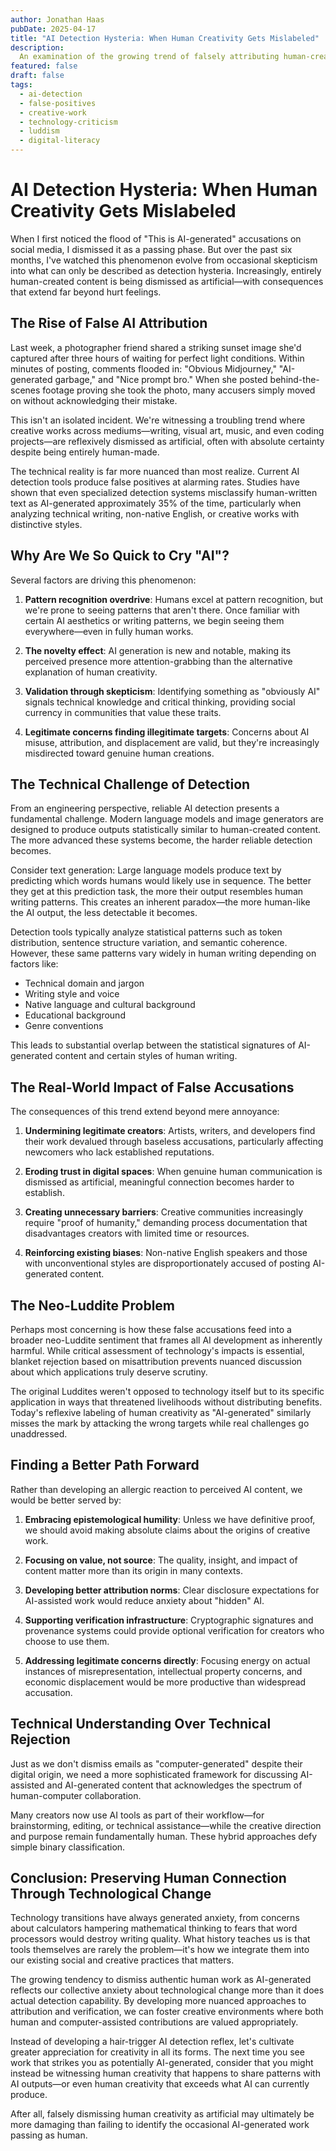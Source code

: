```yaml
---
author: Jonathan Haas
pubDate: 2025-04-17
title: "AI Detection Hysteria: When Human Creativity Gets Mislabeled"
description: 
  An examination of the growing trend of falsely attributing human-created content to AI generation, and why this luddite perspective is problematic for creative communities and technological progress
featured: false
draft: false
tags:
  - ai-detection
  - false-positives
  - creative-work
  - technology-criticism
  - luddism
  - digital-literacy
---
```


# AI Detection Hysteria: When Human Creativity Gets Mislabeled

When I first noticed the flood of "This is AI-generated" accusations on social media, I dismissed it as a passing phase. But over the past six months, I've watched this phenomenon evolve from occasional skepticism into what can only be described as detection hysteria. Increasingly, entirely human-created content is being dismissed as artificial—with consequences that extend far beyond hurt feelings.

## The Rise of False AI Attribution

Last week, a photographer friend shared a striking sunset image she'd captured after three hours of waiting for perfect light conditions. Within minutes of posting, comments flooded in: "Obvious Midjourney," "AI-generated garbage," and "Nice prompt bro." When she posted behind-the-scenes footage proving she took the photo, many accusers simply moved on without acknowledging their mistake.

This isn't an isolated incident. We're witnessing a troubling trend where creative works across mediums—writing, visual art, music, and even coding projects—are reflexively dismissed as artificial, often with absolute certainty despite being entirely human-made.

The technical reality is far more nuanced than most realize. Current AI detection tools produce false positives at alarming rates. Studies have shown that even specialized detection systems misclassify human-written text as AI-generated approximately 35% of the time, particularly when analyzing technical writing, non-native English, or creative works with distinctive styles.

## Why Are We So Quick to Cry "AI"?

Several factors are driving this phenomenon:

1. **Pattern recognition overdrive**: Humans excel at pattern recognition, but we're prone to seeing patterns that aren't there. Once familiar with certain AI aesthetics or writing patterns, we begin seeing them everywhere—even in fully human works.

2. **The novelty effect**: AI generation is new and notable, making its perceived presence more attention-grabbing than the alternative explanation of human creativity.

3. **Validation through skepticism**: Identifying something as "obviously AI" signals technical knowledge and critical thinking, providing social currency in communities that value these traits.

4. **Legitimate concerns finding illegitimate targets**: Concerns about AI misuse, attribution, and displacement are valid, but they're increasingly misdirected toward genuine human creations.

## The Technical Challenge of Detection

From an engineering perspective, reliable AI detection presents a fundamental challenge. Modern language models and image generators are designed to produce outputs statistically similar to human-created content. The more advanced these systems become, the harder reliable detection becomes.

Consider text generation: Large language models produce text by predicting which words humans would likely use in sequence. The better they get at this prediction task, the more their output resembles human writing patterns. This creates an inherent paradox—the more human-like the AI output, the less detectable it becomes.

Detection tools typically analyze statistical patterns such as token distribution, sentence structure variation, and semantic coherence. However, these same patterns vary widely in human writing depending on factors like:

- Technical domain and jargon
- Writing style and voice
- Native language and cultural background
- Educational background
- Genre conventions

This leads to substantial overlap between the statistical signatures of AI-generated content and certain styles of human writing.

## The Real-World Impact of False Accusations

The consequences of this trend extend beyond mere annoyance:

1. **Undermining legitimate creators**: Artists, writers, and developers find their work devalued through baseless accusations, particularly affecting newcomers who lack established reputations.

2. **Eroding trust in digital spaces**: When genuine human communication is dismissed as artificial, meaningful connection becomes harder to establish.

3. **Creating unnecessary barriers**: Creative communities increasingly require "proof of humanity," demanding process documentation that disadvantages creators with limited time or resources.

4. **Reinforcing existing biases**: Non-native English speakers and those with unconventional styles are disproportionately accused of posting AI-generated content.

## The Neo-Luddite Problem

Perhaps most concerning is how these false accusations feed into a broader neo-Luddite sentiment that frames all AI development as inherently harmful. While critical assessment of technology's impacts is essential, blanket rejection based on misattribution prevents nuanced discussion about which applications truly deserve scrutiny.

The original Luddites weren't opposed to technology itself but to its specific application in ways that threatened livelihoods without distributing benefits. Today's reflexive labeling of human creativity as "AI-generated" similarly misses the mark by attacking the wrong targets while real challenges go unaddressed.

## Finding a Better Path Forward

Rather than developing an allergic reaction to perceived AI content, we would be better served by:

1. **Embracing epistemological humility**: Unless we have definitive proof, we should avoid making absolute claims about the origins of creative work.

2. **Focusing on value, not source**: The quality, insight, and impact of content matter more than its origin in many contexts.

3. **Developing better attribution norms**: Clear disclosure expectations for AI-assisted work would reduce anxiety about "hidden" AI.

4. **Supporting verification infrastructure**: Cryptographic signatures and provenance systems could provide optional verification for creators who choose to use them.

5. **Addressing legitimate concerns directly**: Focusing energy on actual instances of misrepresentation, intellectual property concerns, and economic displacement would be more productive than widespread accusation.

## Technical Understanding Over Technical Rejection

Just as we don't dismiss emails as "computer-generated" despite their digital origin, we need a more sophisticated framework for discussing AI-assisted and AI-generated content that acknowledges the spectrum of human-computer collaboration.

Many creators now use AI tools as part of their workflow—for brainstorming, editing, or technical assistance—while the creative direction and purpose remain fundamentally human. These hybrid approaches defy simple binary classification.

## Conclusion: Preserving Human Connection Through Technological Change

Technology transitions have always generated anxiety, from concerns about calculators hampering mathematical thinking to fears that word processors would destroy writing quality. What history teaches us is that tools themselves are rarely the problem—it's how we integrate them into our existing social and creative practices that matters.

The growing tendency to dismiss authentic human work as AI-generated reflects our collective anxiety about technological change more than it does actual detection capability. By developing more nuanced approaches to attribution and verification, we can foster creative environments where both human and computer-assisted contributions are valued appropriately.

Instead of developing a hair-trigger AI detection reflex, let's cultivate greater appreciation for creativity in all its forms. The next time you see work that strikes you as potentially AI-generated, consider that you might instead be witnessing human creativity that happens to share patterns with AI outputs—or even human creativity that exceeds what AI can currently produce.

After all, falsely dismissing human creativity as artificial may ultimately be more damaging than failing to identify the occasional AI-generated work passing as human.
